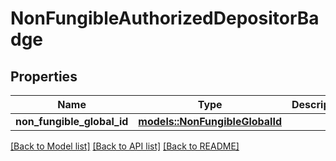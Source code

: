 # NonFungibleAuthorizedDepositorBadge

## Properties

Name | Type | Description | Notes
------------ | ------------- | ------------- | -------------
**non_fungible_global_id** | [**models::NonFungibleGlobalId**](NonFungibleGlobalId.md) |  | 

[[Back to Model list]](../README.md#documentation-for-models) [[Back to API list]](../README.md#documentation-for-api-endpoints) [[Back to README]](../README.md)


